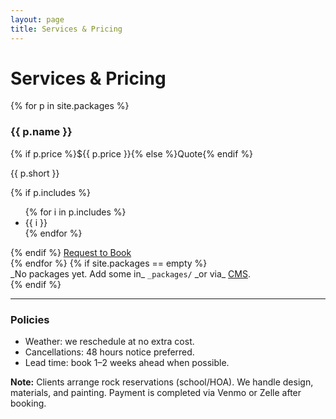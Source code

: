 ```yaml
---
layout: page
title: Services & Pricing
---
```

# Services & Pricing

<div class="row g-3" data-reveal>
{% for p in site.packages %}
  <div class="col-12 col-md-6 col-lg-4" data-reveal>
    <div class="card h-100 shadow-sm">
      <div class="card-body d-flex flex-column">
        <h3 class="h5 card-title">{{ p.name }}</h3>
        <p class="card-subtitle mb-2 text-muted">{% if p.price %}${{ p.price }}{% else %}Quote{% endif %}</p>
        <p class="card-text">{{ p.short }}</p>
        {% if p.includes %}
        <ul class="small mb-3">
          {% for i in p.includes %}<li>{{ i }}</li>{% endfor %}
        </ul>
        {% endif %}
        <a class="btn btn-primary mt-auto align-self-start" href="{{ '/book/' | relative_url }}">Request to Book</a>
      </div>
    </div>
  </div>
{% endfor %}
{% if site.packages == empty %}
  <div class="col-12">_No packages yet. Add some in_ <code>_packages/</code> _or via_ <a href="{{ '/admin/' | relative_url }}">CMS</a>.</div>
{% endif %}
</div>

---

### Policies
- Weather: we reschedule at no extra cost.
- Cancellations: 48 hours notice preferred.
- Lead time: book 1–2 weeks ahead when possible.

<div class="alert alert-info mt-3">
  <strong>Note:</strong> Clients arrange rock reservations (school/HOA). We handle design, materials, and painting. Payment is completed via Venmo or Zelle after booking.
</div>
